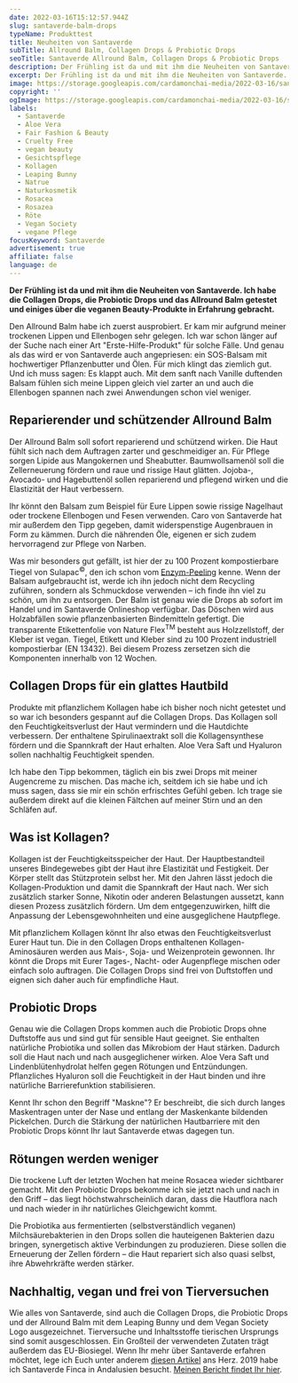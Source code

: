 ```yaml
---
date: 2022-03-16T15:12:57.944Z
slug: santaverde-balm-drops
typeName: Produkttest
title: Neuheiten von Santaverde
subTitle: Allround Balm, Collagen Drops & Probiotic Drops
seoTitle: Santaverde Allround Balm, Collagen Drops & Probiotic Drops
description: Der Frühling ist da und mit ihm die Neuheiten von Santaverde. Ich habe die Collagen Drops, die Probiotic Drops und das Allround Balm getestet und einiges über die veganen Beauty-Produkte in Erfahrung gebracht.
excerpt: Der Frühling ist da und mit ihm die Neuheiten von Santaverde. Ich habe die Collagen Drops, die Probiotic Drops und das Allround Balm getestet und einiges über die veganen Beauty-Produkte in Erfahrung gebracht. Wie alles von Santaverde, sind auch die Collagen Drops, die Probiotic Drops und der Allround Balm vegan und mit dem Leaping Bunny und dem Vegan Society Logo ausgezeichnet.
image: https://storage.googleapis.com/cardamonchai-media/2022-03-16/santaverde-jpg-imagine-b8b8c8_a08a98_1024_768/640.webp
copyright: ''
ogImage: https://storage.googleapis.com/cardamonchai-media/2022-03-16/santaverde-fb-png-imagine-b8b8c8_9e9098_1200_628/640.webp
labels:
  - Santaverde
  - Aloe Vera
  - Fair Fashion & Beauty
  - Cruelty Free
  - vegan beauty
  - Gesichtspflege
  - Kollagen
  - Leaping Bunny
  - Natrue
  - Naturkosmetik
  - Rosacea
  - Rosazea
  - Röte
  - Vegan Society
  - vegane Pflege
focusKeyword: Santaverde
advertisement: true
affiliate: false
language: de
---
```


**Der Frühling ist da und mit ihm die Neuheiten von Santaverde. Ich habe die Collagen Drops, die Probiotic Drops und das Allround Balm getestet und einiges über die veganen Beauty-Produkte in Erfahrung gebracht.**

Den Allround Balm habe ich zuerst ausprobiert. Er kam mir aufgrund meiner trockenen Lippen und Ellenbogen sehr gelegen. Ich war schon länger auf der Suche nach einer Art "Erste-Hilfe-Produkt" für solche Fälle. Und genau als das wird er von Santaverde auch angepriesen: ein SOS-Balsam mit hochwertiger Pflanzenbutter und Ölen. Für mich klingt das ziemlich gut. Und ich muss sagen: Es klappt auch. Mit dem sanft nach Vanille duftenden Balsam fühlen sich meine Lippen gleich viel zarter an und auch die Ellenbogen spannen nach zwei Anwendungen schon viel weniger.

## Reparierender und schützender Allround Balm

Der Allround Balm soll sofort reparierend und schützend wirken. Die Haut fühlt sich nach dem Auftragen zarter und geschmeidiger an. Für Pflege sorgen Lipide aus Mangokernen und Sheabutter. Baumwollsamenöl soll die Zellerneuerung fördern und raue und rissige Haut glätten. Jojoba-, Avocado- und Hagebuttenöl sollen reparierend und pflegend wirken und die Elastizität der Haut verbessern.

Ihr könnt den Balsam zum Beispiel für Eure Lippen sowie rissige Nagelhaut oder trockene Ellenbogen und Fesen verwenden. Caro von Santaverde hat mir außerdem den Tipp gegeben, damit widerspenstige Augenbrauen in Form zu kämmen. Durch die nährenden Öle, eigenen er sich zudem hervorragend zur Pflege von Narben.

Was mir besonders gut gefällt, ist hier der zu 100 Prozent kompostierbare Tiegel von Sulapac<sup>©</sup>, den ich schon vom [Enzym-Peeling](/2021/03/hyaluron-ampullen-enzym-peeling-santaverde/) kenne. Wenn der Balsam aufgebraucht ist, werde ich ihn jedoch nicht dem Recycling zuführen, sondern als Schmuckdose verwenden – ich finde ihn viel zu schön, um ihn zu entsorgen. Der Balm ist genau wie die Drops ab sofort im Handel und im Santaverde Onlineshop verfügbar. Das Döschen wird aus Holzabfällen sowie pflanzenbasierten Bindemitteln gefertigt. Die transparente Etikettenfolie von Nature Flex<sup>TM</sup> besteht aus Holzzellstoff, der Kleber ist vegan. Tiegel, Etikett und Kleber sind zu 100 Prozent industriell kompostierbar (EN 13432). Bei diesem Prozess zersetzen sich die Komponenten innerhalb von 12 Wochen.

## Collagen Drops für ein glattes Hautbild

Produkte mit pflanzlichem Kollagen habe ich bisher noch nicht getestet und so war ich besonders gespannt auf die Collagen Drops. Das Kollagen soll den Feuchtigkeitsverlust der Haut vermindern und die Hautdichte verbessern. Der enthaltene Spirulinaextrakt soll die Kollagensynthese fördern und die Spannkraft der Haut erhalten. Aloe Vera Saft und Hyaluron sollen nachhaltig Feuchtigkeit spenden.

Ich habe den Tipp bekommen, täglich ein bis zwei Drops mit meiner Augencreme zu mischen. Das mache ich, seitdem ich sie habe und ich muss sagen, dass sie mir ein schön erfrischtes Gefühl geben. Ich trage sie außerdem direkt auf die kleinen Fältchen auf meiner Stirn und an den Schläfen auf.

<Gallery name="santaverde-drops-1" />

## Was ist Kollagen?

Kollagen ist der Feuchtigkeitsspeicher der Haut. Der Hauptbestandteil unseres Bindegewebes gibt der Haut ihre Elastizität und Festigkeit. Der Körper stellt das Stützprotein selbst her. Mit den Jahren lässt jedoch die Kollagen-Produktion und damit die Spannkraft der Haut nach. Wer sich zusätzlich starker Sonne, Nikotin oder anderen Belastungen aussetzt, kann diesen Prozess zusätzlich fördern. Um dem entgegenzuwirken, hilft die Anpassung der Lebensgewohnheiten und eine ausgeglichene Hautpflege.

Mit pflanzlichem Kollagen könnt Ihr also etwas den Feuchtigkeitsverlust Eurer Haut tun. Die in den Collagen Drops enthaltenen Kollagen-Aminosäuren werden aus Mais-, Soja- und Weizenprotein gewonnen. Ihr könnt die Drops mit Eurer Tages-, Nacht- oder Augenpflege mischen oder einfach solo auftragen. Die Collagen Drops sind frei von Duftstoffen und eignen sich daher auch für empfindliche Haut.

## Probiotic Drops

Genau wie die Collagen Drops kommen auch die Probiotic Drops ohne Duftstoffe aus und sind gut für sensible Haut geeignet. Sie enthalten natürliche Probiotika und sollen das Mikrobiom der Haut stärken. Dadurch soll die Haut nach und nach ausgeglichener wirken. Aloe Vera Saft und Lindenblütenhydrolat helfen gegen Rötungen und Entzündungen. Pflanzliches Hyaluron soll die Feuchtigkeit in der Haut binden und ihre natürliche Barrierefunktion stabilisieren.

Kennt Ihr schon den Begriff "Maskne"? Er beschreibt, die sich durch langes Maskentragen unter der Nase und entlang der Maskenkante bildenden Pickelchen. Durch die Stärkung der natürlichen Hautbarriere mit den Probiotic Drops könnt Ihr laut Santaverde etwas dagegen tun.

## Rötungen werden weniger

Die trockene Luft der letzten Wochen hat meine Rosacea wieder sichtbarer gemacht. Mit den Probiotic Drops bekomme ich sie jetzt nach und nach in den Griff – das liegt höchstwahrscheinlich daran, dass die Hautflora nach und nach wieder in ihr natürliches Gleichgewicht kommt.

Die Probiotika aus fermentierten (selbstverständlich veganen) Milchsäurebakterien in den Drops sollen die hauteigenen Bakterien dazu bringen, synergetisch aktive Verbindungen zu produzieren. Diese sollen die Erneuerung der Zellen fördern – die Haut repariert sich also quasi selbst, ihre Abwehrkräfte werden stärker.

## Nachhaltig, vegan und frei von Tierversuchen

Wie alles von Santaverde, sind auch die Collagen Drops, die Probiotic Drops und der Allround Balm mit dem Leaping Bunny und dem Vegan Society Logo ausgezeichnet. Tierversuche und Inhaltsstoffe tierischen Ursprungs sind somit ausgeschlossen. Ein Großteil der verwendeten Zutaten trägt außerdem das EU-Biosiegel. Wenn Ihr mehr über Santaverde erfahren möchtet, lege ich Euch unter anderem [diesen Artikel](/2018/01/santaverde/) ans Herz. 2019 habe ich Santaverde Finca in Andalusien besucht. [Meinen Bericht findet Ihr hier](/2019/07/santaverde-finca-aloe-vera/).

<Gallery name="santaverde-drops-2" />
